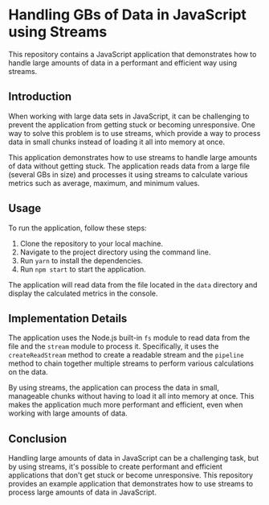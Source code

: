 # Handling GBs of Data in JavaScript using Streams

This repository contains a JavaScript application that demonstrates how to handle large amounts of data in a performant and efficient way using streams.

## Introduction

When working with large data sets in JavaScript, it can be challenging to prevent the application from getting stuck or becoming unresponsive. One way to solve this problem is to use streams, which provide a way to process data in small chunks instead of loading it all into memory at once.

This application demonstrates how to use streams to handle large amounts of data without getting stuck. The application reads data from a large file (several GBs in size) and processes it using streams to calculate various metrics such as average, maximum, and minimum values.

## Usage

To run the application, follow these steps:

1. Clone the repository to your local machine.
2. Navigate to the project directory using the command line.
3. Run `yarn` to install the dependencies.
4. Run `npm start` to start the application.

The application will read data from the file located in the `data` directory and display the calculated metrics in the console.

## Implementation Details

The application uses the Node.js built-in `fs` module to read data from the file and the `stream` module to process it. Specifically, it uses the `createReadStream` method to create a readable stream and the `pipeline` method to chain together multiple streams to perform various calculations on the data.

By using streams, the application can process the data in small, manageable chunks without having to load it all into memory at once. This makes the application much more performant and efficient, even when working with large amounts of data.

## Conclusion

Handling large amounts of data in JavaScript can be a challenging task, but by using streams, it's possible to create performant and efficient applications that don't get stuck or become unresponsive. This repository provides an example application that demonstrates how to use streams to process large amounts of data in JavaScript.
